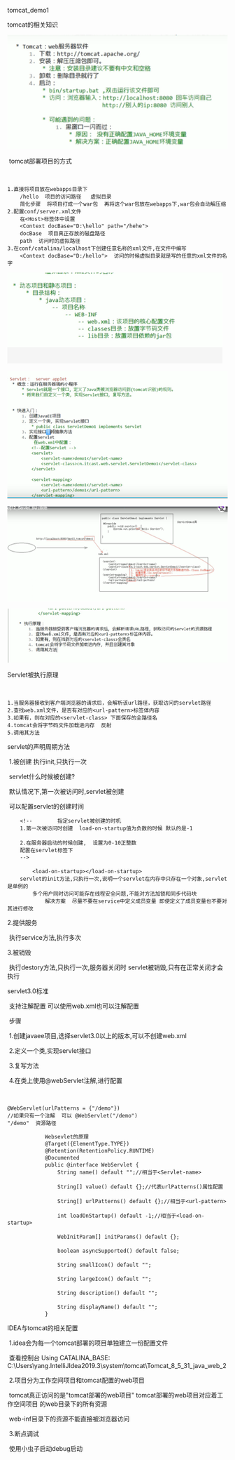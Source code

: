 tomcat_demo1

tomcat的相关知识

![image-20200720225435601](tomcat_demo1.assets/image-20200720225435601.png)

​		tomcat部署项目的方式

​		

```
1.直接将项目放在webapps目录下
	/hello  项目的访问路径   虚拟目录
	简化步骤  将项目打成一个war包  再将这个war包放在webapps下,war包会自动解压缩
2.配置conf/server.xml文件
	在<Host>标签体中设置
	<Context docBase="D:\hello" path="/hehe">
	docBase  项目真正存放的磁盘路径
	path  访问时的虚拟路径
3.在conf/catalina/localhost下创建任意名称的xml文件,在文件中编写
	<Context docBase="D:/hello">  访问的时候虚拟目录就是写的任意的xml文件的名字
```

![image-20200720230724081](tomcat_demo1.assets/image-20200720230724081.png)

![image-20200720230753008](tomcat_demo1.assets/image-20200720230753008.png)

![image-20200720230805648](tomcat_demo1.assets/image-20200720230805648.png)

![image-20200720230822209](tomcat_demo1.assets/image-20200720230822209.png)

Servlet被执行原理

​	

```
1.当服务器接收到客户端浏览器的请求后，会解析该url路径，获取访问的servlet路径
2.查找web.xml文件，是否有对应的<url-pattern>标签体内容
3.如果有，则在对应的<servlet-class> 下面保存的全路径名
4.tomcat会将字节码文件加载进内存  反射
5.调用其方法

```

servlet的声明周期方法

​	1.被创建 执行init,只执行一次

​	servlet什么时候被创建?

​			默认情况下,第一次被访问时,servlet被创建

​			可以配置servlet的创建时间

```
	<!--        指定servlet被创建的时机
    1.第一次被访问时创建  load-on-startup值为负数的时候 默认的是-1
    
    2.在服务器启动的时候创建,  设置为0-10正整数
    配置在servlet标签下
	-->

        <load-on-startup></load-on-startup>
    servlet的init方法,只执行一次,说明一个servlet在内存中只存在一个对象,servlet是单例的
    	多个用户同时访问可能存在线程安全问题,不能对方法加锁和同步代码块  
    		解决方案  尽量不要在service中定义成员变量 即使定义了成员变量也不要对其进行修改
```

2.提供服务

​			执行service方法,执行多次

3.被销毁

​			执行destory方法,只执行一次,服务器关闭时 servlet被销毁,只有在正常关闭才会执行



servlet3.0标准

​	支持注解配置  可以使用web.xml也可以注解配置

​	步骤

​		1.创建javaee项目,选择servlet3.0以上的版本,可以不创建web.xml

​		2.定义一个类,实现servlet接口

​		3.复写方法

​		4.在类上使用@webServlet注解,进行配置

​		

```
@WebServlet(urlPatterns = {"/demo"})
//如果只有一个注解  可以 @WebServlet("/demo")
"/demo"  资源路径
```



```
			Websevlet的原理
			@Target({ElementType.TYPE})
			@Retention(RetentionPolicy.RUNTIME)
			@Documented
			public @interface WebServlet {
			    String name() default "";//相当于<Servlet-name>
			
			    String[] value() default {};//代表urlPatterns()属性配置
			
			    String[] urlPatterns() default {};//相当于<url-pattern>
			
			    int loadOnStartup() default -1;//相当于<load-on-startup>
			
			    WebInitParam[] initParams() default {};
			
			    boolean asyncSupported() default false;
			
			    String smallIcon() default "";
			
			    String largeIcon() default "";
			
			    String description() default "";
			
			    String displayName() default "";
			}
```

IDEA与tomcat的相关配置

​	1.idea会为每一个tomcat部署的项目单独建立一份配置文件

​				查看控制台         Using CATALINA_BASE:       C:\Users\yang\.IntelliJIdea2019.3\system\tomcat\Tomcat_8_5_31_java_web_2

​	2.项目分为工作空间项目和tomcat配置的web项目

​			tomcat真正访问的是"tomcat部署的web项目" tomcat部署的web项目对应着工作空间项目 的web目录下的所有资源 

​			web-inf目录下的资源不能直接被浏览器访问

​	3.断点调试

​			使用小虫子启动debug启动